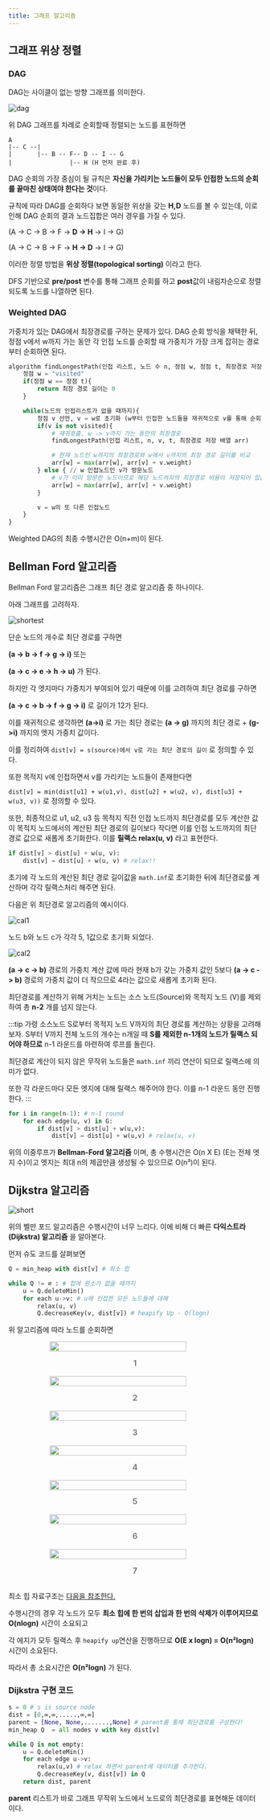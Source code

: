 ```yaml
---
title: 그래프 알고리즘
---
```


## 그래프 위상 정렬

### DAG

DAG는 사이클이 없는 방향 그래프를 의미한다.

![dag](../.vuepress/assets/algorithm/dag.jpg)

위 DAG 그래프를 차례로 순회할때 정렬되는 노드를 표현하면

```text
A
|-- C --|
|       |-- B -- F-- D -- I -- G
|                |-- H (H 먼저 완료 후)
```

DAG 순회의 가장 중심이 될 규칙은 **자신을 가리키는 노드들이 모두 인접한 노드의 순회를 끝마친 상태여야 한다는 것**이다.

규칙에 따라 DAG를 순회하다 보면 동일한 위상을 갖는 **H,D** 노드를 볼 수 있는데, 이로 인해 DAG 순회의 결과 노드집합은 여러 경우를 가질 수 있다.

(A -> C -> B -> F -> **D -> H** -> I -> G)

(A -> C -> B -> F -> **H -> D** -> I -> G)

이러한 정렬 방법을 **위상 정렬(topological sorting)** 이라고 한다.

DFS 기반으로 **pre/post** 변수를 통해 그래프 순회를 하고 **post**값이 내림차순으로 정렬 되도록 노드를 나열하면 된다.

### Weighted DAG

가중치가 있는 DAG에서 최장경로를 구하는 문제가 있다. DAG 순회 방식을 채택한 뒤, 정점 v에서 w까지 가는 동안 각 인접 노드를 순회할 때 가중치가 가장 크게 잡히는 경로부터 순회하면 된다.

```python
algorithm findLongestPath(인접 리스트, 노드 수 n, 정점 w, 정점 t, 최장경로 저장 배열 arr){
    정점 w = "visited"
    if(정점 w == 정점 t){
        return 최장 경로 길이는 0
    }

    while(노드의 인접리스트가 없을 때까지){
        정점 v 선언, v = w로 초기화 (w부터 인접한 노드들을 재귀적으로 v를 통해 순회할 예정)
        if(v is not visited){
            # 재귀호출, w -> v까지 가는 동안의 최장경로
            findLongestPath(인접 리스트, n, v, t, 최장경로 저장 배열 arr)

            # 현재 노드인 w까지의 최장경로와 w에서 v까지의 최장 경로 길이를 비교
            arr[w] = max(arr[w], arr[v] + v.weight)
        } else { // w 인접노드인 v가 방문노드
            # v가 이미 방문한 노드이므로 해당 노드까지의 최장경로 비용이 저장되어 있음
            arr[w] = max(arr[w], arr[v] + v.weight)
        }

        v = w의 또 다른 인접노드
    }
}
```

Weighted DAG의 최종 수행시간은 O(n+m)이 된다.

## Bellman Ford 알고리즘

Bellman Ford 알고리즘은 그래프 최단 경로 알고리즘 중 하나이다.

아래 그래프를 고려하자.

![shortest](../.vuepress/assets/algorithm/short.jpg)

단순 노드의 개수로 최단 경로를 구하면

**(a -> b -> f -> g -> i)** 또는

**(a -> c -> e -> h -> u)** 가 된다.

하지만 각 엣지마다 가중치가 부여되어 있기 때문에 이를 고려하여 최단 경로를 구하면

**(a -> c -> b -> f -> g -> i)** 로 길이가 12가 된다.

이를 재귀적으로 생각하면 **(a->i)** 로 가는 최단 경로는 **(a -> g)** 까지의 최단 경로 + **(g->i)** 까지의 엣지 가중치 값이다.

이를 정리하여 `dist[v] = s(source)에서 v로 가는 최단 경로의 길이` 로 정의할 수 있다.

또한 목적지 v에 인접하면서 v를 가리키는 노드들이 존재한다면

`dist[v] = min(dist[u1] + w(u1,v), dist[u2] + w(u2, v), dist[u3] + w(u3, v))` 로 정의할 수 있다.

또한, 최종적으로 u1, u2, u3 등 목적지 직전 인접 노드까지 최단경로를 모두 계산한 값이 목적지 노드에서의 계산된 최단 경로의 길이보다 작다면 이를 인접 노드까지의 최단 경로 값으로 새롭게 초기화한다. 이를 **릴랙스 relax(u, v)** 라고 표현한다.

```python
if dist[v] > dist[u] + w(u, v):
    dist[v] = dist[u] + w(u, v) # relax!!
```

초기에 각 노드의 계산된 최단 경로 길이값을 `math.inf`로 초기화한 뒤에 최단경로를 계산하며 각각 릴랙스처리 해주면 된다.

다음은 위 최단경로 알고리즘의 예시이다.

![cal1](../.vuepress/assets/algorithm/cal1.jpg)

노드 b와 노드 c가 각각 5, 1값으로 초기화 되었다.

![cal2](../.vuepress/assets/algorithm/cal2.jpg)

**(a -> c -> b)** 경로의 가중치 계산 값에 따라 현재 b가 갖는 가중치 값인 5보다 **(a -> c -> b)** 경로의 가중치 값이 더 작으므로 4라는 값으로 새롭게 초기화 된다.

최단경로를 계산하기 위해 거치는 노드는 소스 노드(Source)와 목적지 노드 (V)를 제외하여 총 **n-2** 개를 넘지 않는다.

:::tip
가령 소스노드 S로부터 목적지 노드 V까지의 최단 경로를 계산하는 상황을 고려해보자. S부터 V까지 전체 노드의 개수는 n개일 때
**S를 제외한 n-1개의 노드가 릴랙스 되어야 하므로** n-1 라운드를 마련하여 루프를 돌린다.

최단경로 계산이 되지 않은 무작위 노드들은 `math.inf` 끼리 연산이 되므로 릴랙스에 의미가 없다.

또한 각 라운드마다 모든 엣지에 대해 릴랙스 해주어야 한다. 이를 n-1 라운드 동안 진행한다.
:::

```python
for i in range(n-1): # n-1 round
    for each edge(u, v) in G:
        if dist[v] > dist[u] + w(u,v):
            dist[v] = dist[u] + w(u,v) # relax(u, v)
```

위의 이중루프가 **Bellman-Ford 알고리즘** 이며, 총 수행시간은 O(n X E) (E는 전체 엣지 수)이고 엣지는 최대 n의 제곱만큼 생성될 수 있으므로
O(n³)이 된다.

## Dijkstra 알고리즘

![short](../.vuepress/assets/algorithm/short.jpg)

위의 벨만 포드 알고리즘은 수행시간이 너무 느리다. 이에 비해 더 빠른 **다익스트라(Dijkstra) 알고리즘** 을 알아본다.

먼저 슈도 코드를 살펴보면

```python
Q = min_heap with dist[v] # 최소 힙

while Q != ∅ : # 힙에 원소가 없을 때까지
    u = Q.deleteMin()
    for each u->v: # u에 인접한 모든 노드들에 대해
        relax(u, v)
        Q.decreaseKey(v, dist[v]) # heapify Up - O(logn)
```

위 알고리즘에 따라 노드를 순회하면

<figure style="display:flex; align-items:center; flex-direction:column">
<img src="../.vuepress/assets/algorithm/d1.jpg" height="80%" width="80%"/>
<figcaption style="font-size:1rem; color:grey; font-weight:bold; margin-top:0.8rem; margin-bottom:1rem;">1</figcaption>

<img src="../.vuepress/assets/algorithm/d2.jpg" height="80%" width="80%"/>
<figcaption style="font-size:1rem; color:grey; font-weight:bold; margin-top:0.8rem; margin-bottom:1rem;">2</figcaption>
<img src="../.vuepress/assets/algorithm/d3.jpg" height="80%" width="80%"/>
<figcaption style="font-size:1rem; color:grey; font-weight:bold; margin-top:0.8rem; margin-bottom:1rem;">3</figcaption>
<img src="../.vuepress/assets/algorithm/d4.jpg" height="80%" width="80%"/>
<figcaption style="font-size:1rem; color:grey; font-weight:bold; margin-top:0.8rem; margin-bottom:1rem;">4</figcaption>
<img src="../.vuepress/assets/algorithm/d5.jpg" height="80%" width="80%"/>
<figcaption style="font-size:1rem; color:grey; font-weight:bold; margin-top:0.8rem; margin-bottom:1rem;">5</figcaption>
<img src="../.vuepress/assets/algorithm/d6.jpg" height="80%" width="80%"/>
<figcaption style="font-size:1rem; color:grey; font-weight:bold; margin-top:0.8rem; margin-bottom:1rem;">6</figcaption>
<img src="../.vuepress/assets/algorithm/d7.jpg" height="80%" width="80%"/>
<figcaption style="font-size:1rem; color:grey; font-weight:bold; margin-top:0.8rem; margin-bottom:1rem;">7</figcaption>
</figure>

최소 힙 자료구조는 [다음을 참조한다.](https://www.geeksforgeeks.org/min-heap-in-python/)

수행시간의 경우 각 노드가 모두 **최소 힙에 한 번의 삽입과 한 번의 삭제가 이루어지므로 O(nlogn)** 시간이 소요되고

각 에지가 모두 릴랙스 후 `heapify up`연산을 진행하므로 **O(E x logn) = O(n²logn)** 시간이 소요된다.

따라서 총 소요시간은 **O(n²logn)** 가 된다.

### Dijkstra 구현 코드

```python
s = 0 # s is source node
dist = [0,∞,∞,.....,∞,∞]
parent = [None, None,.......,None] # parent를 통해 최단경로를 구성한다!
min_heap Q  = all nodes v with key dist[v]

while Q is not empty:
    u = Q.deleteMin()
    for each edge u->v:
        relax(u,v) # relax 하면서 parent에 데이터를 추가한다.
        Q.decreaseKey(v, dist[v]) in Q
    return dist, parent
```

**parent** 리스트가 바로 그래프 무작위 노드에서 노드로의 최단경로를 표현해둔 데이터이다.


